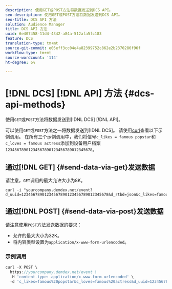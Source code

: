 ```yaml
---
description: 使用GET或POST方法将数据发送到DCS API。
seo-description: 使用GET或POST方法将数据发送到DCS API。
seo-title: DCS API 方法
solution: Audience Manager
title: DCS API 方法
uuid: 6e407458-11d4-4342-a84a-512afa5fc183
feature: DCS
translation-type: tm+mt
source-git-commit: e05eff3cc04e4a82399752c862e2b2370286f96f
workflow-type: tm+mt
source-wordcount: '114'
ht-degree: 6%

---
```



# [!DNL DCS] [!DNL API] 方法 {#dcs-api-methods}

使用`GET`或`POST`方法将数据发送到[!DNL DCS] [!DNL API]。

可以使用`GET`或`POST`方法之一将数据发送到[!DNL DCS]。 请使用[curl](https://curl.haxx.se/)查看以下示例调用。 在所有三个示例调用中，我们将信号`c_likes = famous popstar`和`c_loves = famous actress`添加到设备用户档案`12345678901234567890123456789012345678`。

## 通过[!DNL GET] {#send-data-via-get}发送数据

请注意，`GET`调用的最大允许大小为8K。

```
curl -i "yourcompany.demdex.net/event?d_uuid=12345678901234567890123456789012345678&d_rtbd=json&c_likes=famous%20popstar&c_loves=famous%20actress"
```

## 通过[!DNL POST] {#send-data-via-post}发送数据

请注意使用`POST`方法发送数据的要求：

* 允许的最大大小为32K。
* 将内容类型设置为`application/x-www-form-urlencoded`。

### 示例调用

```js
curl -X POST \
  https://yourcompany.demdex.net/event \
  -H 'content-type: application/x-www-form-urlencoded' \
  -d 'c_likes=famous%20popstar&c_loves=famous%20actress&d_uuid=12345678901234567890123456789012345678'
```
